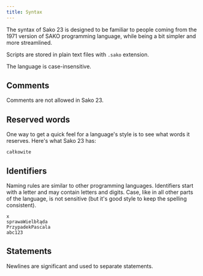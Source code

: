 ```yaml
---
title: Syntax
---
```


The syntax of Sako 23 is designed to be familiar to people coming from the 1971 version of SAKO programming language, while being a bit simpler and more streamlined.

Scripts are stored in plain text files with `.sako` extension.

The language is case-insensitive.

## Comments

Comments are not allowed in Sako 23.

## Reserved words

One way to get a quick feel for a language's style is to see what words it reserves. Here's what Sako 23 has:

```
całkowite
```

## Identifiers

Naming rules are similar to other programming languages. Identifiers start with a letter and may contain letters and digits. Case, like in all other parts of the language, is not sensitive (but it's good style to keep the spelling consistent).

```
x
sprawaWielbłąda
PrzypadekPascala
abc123
```

## Statements

Newlines are significant and used to separate statements.

